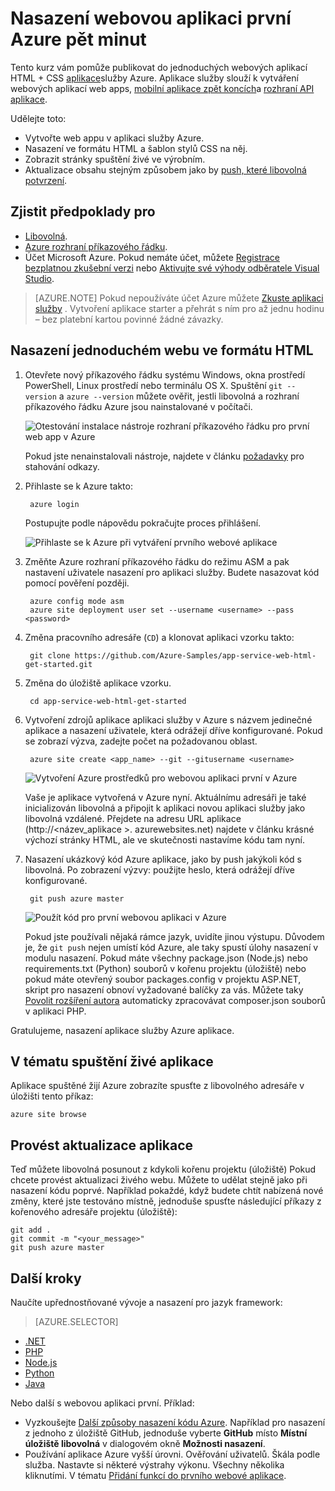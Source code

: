 <properties 
    pageTitle="Nasazení webovou aplikaci první Azure pět minut | Microsoft Azure" 
    description="Zjistěte, jak je snadné spuštění webových aplikací web apps v aplikaci služby nasazením ukázkové aplikace. Spusťte rychle udělat skutečný rozvoj a okamžitě zobrazit výsledky." 
    services="app-service\web"
    documentationCenter=""
    authors="cephalin"
    manager="wpickett"
    editor=""
/>

<tags
    ms.service="app-service-web"
    ms.workload="web"
    ms.tgt_pltfrm="na"
    ms.devlang="na"
    ms.topic="hero-article"
    ms.date="10/13/2016" 
    ms.author="cephalin"
/>
    
# <a name="deploy-your-first-web-app-to-azure-in-five-minutes"></a>Nasazení webovou aplikaci první Azure pět minut

Tento kurz vám pomůže publikovat do jednoduchých webových aplikací HTML + CSS [aplikace](../app-service/app-service-value-prop-what-is.md)služby Azure.
Aplikace služby slouží k vytváření webových aplikací web apps, [mobilní aplikace zpět koncích](/documentation/learning-paths/appservice-mobileapps/)a [rozhraní API aplikace](../app-service-api/app-service-api-apps-why-best-platform.md).

Udělejte toto: 

- Vytvořte web appu v aplikaci služby Azure.
- Nasazení ve formátu HTML a šablon stylů CSS na něj.
- Zobrazit stránky spuštění živé ve výrobním.
- Aktualizace obsahu stejným způsobem jako by [push, které libovolná potvrzení](https://git-scm.com/docs/git-push).

## <a name="prerequisites"></a>Zjistit předpoklady pro

- [Libovolná](http://www.git-scm.com/downloads).
- [Azure rozhraní příkazového řádku](../xplat-cli-install.md).
- Účet Microsoft Azure. Pokud nemáte účet, můžete [Registrace bezplatnou zkušební verzi](/pricing/free-trial/?WT.mc_id=A261C142F) nebo [Aktivujte své výhody odběratele Visual Studio](/pricing/member-offers/msdn-benefits-details/?WT.mc_id=A261C142F).

>[AZURE.NOTE] Pokud nepoužíváte účet Azure můžete [Zkuste aplikaci služby](http://go.microsoft.com/fwlink/?LinkId=523751) . Vytvoření aplikace starter a přehrát s ním pro až jednu hodinu – bez platební kartou povinné žádné závazky.

## <a name="deploy-a-simple-html-site"></a>Nasazení jednoduchém webu ve formátu HTML

1. Otevřete nový příkazového řádku systému Windows, okna prostředí PowerShell, Linux prostředí nebo terminálu OS X. Spuštění `git --version` a `azure --version` můžete ověřit, jestli libovolná a rozhraní příkazového řádku Azure jsou nainstalované v počítači.

    ![Otestování instalace nástroje rozhraní příkazového řádku pro první web app v Azure](./media/app-service-web-get-started/1-test-tools.png)

    Pokud jste nenainstalovali nástroje, najdete v článku [požadavky](#Prerequisites) pro stahování odkazy.

3. Přihlaste se k Azure takto:

        azure login

    Postupujte podle nápovědu pokračujte proces přihlášení.

    ![Přihlaste se k Azure při vytváření prvního webové aplikace](./media/app-service-web-get-started/3-azure-login.png)

4. Změňte Azure rozhraní příkazového řádku do režimu ASM a pak nastavení uživatele nasazení pro aplikaci služby. Budete nasazovat kód pomocí pověření později.

        azure config mode asm
        azure site deployment user set --username <username> --pass <password>

1. Změna pracovního adresáře (`CD`) a klonovat aplikaci vzorku takto:

        git clone https://github.com/Azure-Samples/app-service-web-html-get-started.git

2. Změna do úložiště aplikace vzorku. 

        cd app-service-web-html-get-started

4. Vytvoření zdrojů aplikace aplikaci služby v Azure s názvem jedinečné aplikace a nasazení uživatele, která odrážejí dříve konfigurované. Pokud se zobrazí výzva, zadejte počet na požadovanou oblast.

        azure site create <app_name> --git --gitusername <username>

    ![Vytvoření Azure prostředků pro webovou aplikaci první v Azure](./media/app-service-web-get-started/4-create-site.png)

    Vaše je aplikace vytvořená v Azure nyní. Aktuálnímu adresáři je také inicializován libovolná a připojit k aplikaci novou aplikaci služby jako libovolná vzdálené.
    Přejdete na adresu URL aplikace (http://&lt;název_aplikace >. azurewebsites.net) najdete v článku krásné výchozí stránky HTML, ale ve skutečnosti nastavíme kódu tam nyní.

4. Nasazení ukázkový kód Azure aplikace, jako by push jakýkoli kód s libovolná. Po zobrazení výzvy: použijte heslo, která odrážejí dříve konfigurované.

        git push azure master

    ![Použít kód pro první webovou aplikaci v Azure](./media/app-service-web-get-started/5-push-code.png)

    Pokud jste používali nějaká rámce jazyk, uvidíte jinou výstupu. Důvodem je, že `git push` nejen umístí kód Azure, ale taky spustí úlohy nasazení v modulu nasazení. Pokud máte všechny package.json (Node.js) nebo requirements.txt (Python) souborů v kořenu projektu (úložiště) nebo pokud máte otevřený soubor packages.config v projektu ASP.NET, skript pro nasazení obnoví vyžadované balíčky za vás. Můžete taky [Povolit rozšíření autora](web-sites-php-mysql-deploy-use-git.md#composer) automaticky zpracovávat composer.json souborů v aplikaci PHP.

Gratulujeme, nasazení aplikace služby Azure aplikace.

## <a name="see-your-app-running-live"></a>V tématu spuštění živé aplikace

Aplikace spuštěné žijí Azure zobrazíte spusťte z libovolného adresáře v úložišti tento příkaz:

    azure site browse

## <a name="make-updates-to-your-app"></a>Provést aktualizace aplikace

Teď můžete libovolná posunout z kdykoli kořenu projektu (úložiště) Pokud chcete provést aktualizaci živého webu. Můžete to udělat stejně jako při nasazení kódu poprvé. Například pokaždé, když budete chtít nabízená nové změny, které jste testováno místně, jednoduše spusťte následující příkazy z kořenového adresáře projektu (úložiště):

    git add .
    git commit -m "<your_message>"
    git push azure master

## <a name="next-steps"></a>Další kroky

Naučíte upřednostňované vývoje a nasazení pro jazyk framework:

> [AZURE.SELECTOR]
- [.NET](web-sites-dotnet-get-started.md)
- [PHP](app-service-web-php-get-started.md)
- [Node.js](app-service-web-nodejs-get-started.md)
- [Python](web-sites-python-ptvs-django-mysql.md)
- [Java](web-sites-java-get-started.md)

Nebo další s webovou aplikaci první. Příklad:

- Vyzkoušejte [Další způsoby nasazení kódu Azure](../app-service-web/web-sites-deploy.md). Například pro nasazení z jednoho z úložiště GitHub, jednoduše vyberte **GitHub** místo **Místní úložiště libovolná** v dialogovém okně **Možnosti nasazení**.
- Používání aplikace Azure vyšší úrovni. Ověřování uživatelů. Škála podle služba. Nastavte si některé výstrahy výkonu. Všechny několika kliknutími. V tématu [Přidání funkcí do prvního webové aplikace](app-service-web-get-started-2.md).

